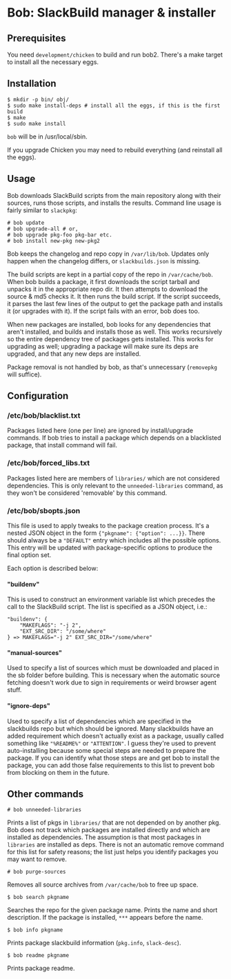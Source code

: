 # Bob: SlackBuild manager & installer

## Prerequisites

You need `development/chicken` to build and run bob2. There's a make target to
install all the necessary eggs.

## Installation

~~~~
$ mkdir -p bin/ obj/
$ sudo make install-deps # install all the eggs, if this is the first build
$ make
$ sudo make install
~~~~

`bob` will be in /usr/local/sbin.

If you upgrade Chicken you may need to rebuild everything (and reinstall all
the eggs).

## Usage

Bob downloads SlackBuild scripts from the main repository along with their
sources, runs those scripts, and installs the results. Command line usage is
fairly similar to `slackpkg`:

~~~~
# bob update
# bob upgrade-all # or,
# bob upgrade pkg-foo pkg-bar etc.
# bob install new-pkg new-pkg2
~~~~

Bob keeps the changelog and repo copy in `/var/lib/bob`. Updates only happen
when the changelog differs, or `slackbuilds.json` is missing.

The build scripts are kept in a partial copy of the repo in `/var/cache/bob`.
When bob builds a package, it first downloads the script tarball and unpacks it
in the appropriate repo dir. It then attempts to download the source & md5
checks it. It then runs the build script. If the script succeeds, it parses the
last few lines of the output to get the package path and installs it (or
upgrades with it). If the script fails with an error, bob does too.

When new packages are installed, bob looks for any dependencies that aren't
installed, and builds and installs those as well. This works recursively so the
entire dependency tree of packages gets installed. This works for upgrading as
well; upgrading a package will make sure its deps are upgraded, and that any
new deps are installed.

Package removal is not handled by bob, as that's unnecessary (`removepkg` will
suffice).

## Configuration

### /etc/bob/blacklist.txt

Packages listed here (one per line) are ignored by install/upgrade commands. If
bob tries to install a package which depends on a blacklisted package, that
install command will fail.

### /etc/bob/forced_libs.txt

Packages listed here are members of `libraries/` which are not considered
dependencies. This is only relevant to the `unneeded-libraries` command, as they
won't be considered 'removable' by this command.

### /etc/bob/sbopts.json

This file is used to apply tweaks to the package creation process. It's a nested
JSON object in the form `{"pkgname": {"option": ...}}`. There should always be a
`"DEFAULT"` entry which includes all the possible options. This entry will be
updated with package-specific options to produce the final option set.

Each option is described below:

#### "buildenv"

This is used to construct an environment variable list which precedes the call
to the SlackBuild script. The list is specified as a JSON object, i.e.:

~~~~
"buildenv": {
    "MAKEFLAGS": "-j 2",
    "EXT_SRC_DIR": "/some/where"
} => MAKEFLAGS="-j 2" EXT_SRC_DIR="/some/where"
~~~~

#### "manual-sources"

Used to specify a list of sources which must be downloaded and placed in the
sb folder before building. This is necessary when the automatic source
fetching doesn't work due to sign in requirements or weird browser agent stuff.

#### "ignore-deps"

Used to specify a list of dependencies which are specified in the slackbuilds
repo but which should be ignored. Many slackbuilds have an added requirement
which doesn't actually exist as a package, usually called something like
`"%README%"` or `"ATTENTION"`. I guess they're used to prevent auto-installing
because some special steps are needed to prepare the package. If you can
identify what those steps are and get bob to install the package, you can add
those false requirements to this list to prevent bob from blocking on them in
the future.

## Other commands

~~~~
# bob unneeded-libraries
~~~~

Prints a list of pkgs in `libraries/` that are not depended on by another pkg.
Bob does not track which packages are installed directly and which are 
installed as dependencies. The assumption is that most packages in `libraries`
are installed as deps. There is not an automatic remove command for this list
for safety reasons; the list just helps you identify packages you may want
to remove.

~~~~
# bob purge-sources
~~~~

Removes all source archives from `/var/cache/bob` to free up space.

~~~~
$ bob search pkgname
~~~~

Searches the repo for the given package name. Prints the name and short
description. If the package is installed, `***` appears before the name.

~~~~
$ bob info pkgname
~~~~

Prints package slackbuild information (`pkg.info`, `slack-desc`).

~~~~
$ bob readme pkgname
~~~~

Prints package readme.




